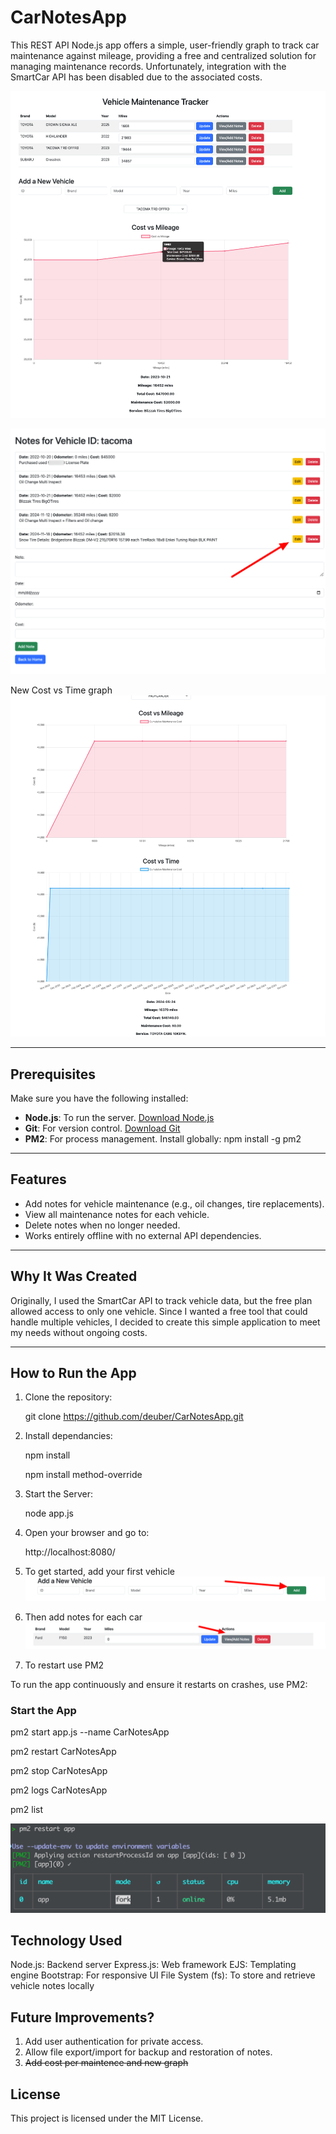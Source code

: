 # CarNotesApp 

This REST API Node.js app offers a simple, user-friendly graph to track car maintenance against mileage, providing a free and centralized solution for managing maintenance records. Unfortunately, integration with the SmartCar API has been disabled due to the associated costs.

![Demo Image](https://raw.githubusercontent.com/deuber/CarNotesApp/main/My-Vehicles-demo9.png)


![New Edit with cost](https://raw.githubusercontent.com/deuber/CarNotesApp/main/images/Vehicle-Notes-edit3.png)


New Cost vs Time graph
![New Time vs Cost](https://raw.githubusercontent.com/deuber/CarNotesApp/main/My-Vehicles-demo10.png)


---

## Prerequisites
Make sure you have the following installed:
- **Node.js**: To run the server. [Download Node.js](https://nodejs.org/)
- **Git**: For version control. [Download Git](https://git-scm.com/)
- **PM2**: For process management. Install globally:
  npm install -g pm2

---

## Features
- Add notes for vehicle maintenance (e.g., oil changes, tire replacements).
- View all maintenance notes for each vehicle.
- Delete notes when no longer needed.
- Works entirely offline with no external API dependencies.

---

## Why It Was Created
Originally, I used the SmartCar API to track vehicle data, but the free plan allowed access to only one vehicle. Since I wanted a free tool that could handle multiple vehicles, I decided to create this simple application to meet my needs without ongoing costs.

---

## How to Run the App
1. Clone the repository:

   git clone https://github.com/deuber/CarNotesApp.git

2. Install dependancies:

   npm install
   
   npm install method-override



3. Start the Server:

   node app.js

4. Open your browser and go to:

   http://localhost:8080/

5. To get started, add your first vehicle
![First Car](https://raw.githubusercontent.com/deuber/CarNotesApp/main/images/addCar.png)

6. Then add notes for each car
![First Note](https://raw.githubusercontent.com/deuber/CarNotesApp/main/images/addNote.png)



6. To restart use PM2

To run the app continuously and ensure it restarts on crashes, use PM2:

### Start the App
pm2 start app.js --name CarNotesApp

pm2 restart CarNotesApp

pm2 stop CarNotesApp

pm2 logs CarNotesApp

pm2 list



![Restart APP](https://raw.githubusercontent.com/deuber/CarNotesApp/main/restart.png)

## Technology Used
Node.js: Backend server
Express.js: Web framework
EJS: Templating engine
Bootstrap: For responsive UI
File System (fs): To store and retrieve vehicle notes locally


## Future Improvements?
1. Add user authentication for private access.
2. Allow file export/import for backup and restoration of notes.
3. ~~Add cost per maintence and new graph~~

## License
This project is licensed under the MIT License.




